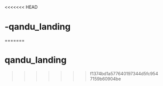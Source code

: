 <<<<<<< HEAD
# -qandu_landing
=======
# qandu_landing
>>>>>>> f1374bd1a577640197344d5fc9547159b60904be
